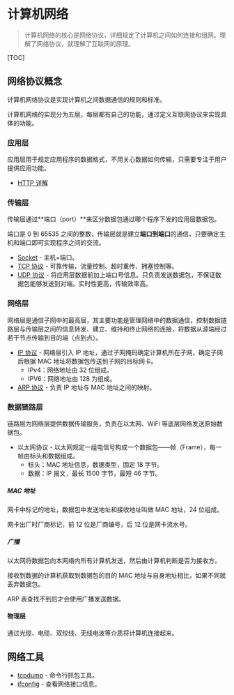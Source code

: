 # 计算机网络

> 计算机网络的核心是网络协议，详细规定了计算机之间如何连接和组网。理解了网络协议，就理解了互联网的原理。

[TOC]

## 网络协议概念

计算机网络协议是实现计算机之间数据通信的规则和标准。

计算机网络的实现分为五层，每层都有自己的功能，通过定义互联网协议来实现具体的功能。

### 应用层

应用层用于规定应用程序的数据格式，不用关心数据如何传输，只需要专注于用户提供应用功能。

- [HTTP 详解](./Protocol/http.md)

### 传输层

传输层通过**端口（port）**来区分数据包通过哪个程序下发的应用层数据包。

端口是 0 到 65535 之间的整数，传输层就是建立**端口到端口**的通信，只要确定主机和端口即可实现程序之间的交流。

- [Socket](./socket.md) - 主机+端口。
- [TCP 协议](./Protocol/tcp.md) - 可靠传输，流量控制、超时重传、拥塞控制等。
- [UDP 协议](./Protocol/udp.md) - 将应用层数据前加上端口号信息。只负责发送数据包，不保证数据包能够发送到对端。实时性更高，传输效率高。

### 网络层

网络层是通信子网中的最高层，其主要功能是管理网络中的数据通信，控制数据链路层与传输层之间的信息转发、建立、维持和终止网络的连接，将数据从源端经过若干节点传输到目的端（点到点）。  

- [IP 协议](./Protocol/ip.md) -  网络层引入 IP 地址，通过子网掩码确定计算机所在子网，确定子网后根据 MAC 地址将数据包传送到子网的目标网卡。
  - IPv4：网络地址由 32 位组成。
  - IPV6：网络地址由 128 为组成。
- [ARP 协议](./Protocol/arp.md) - 负责 IP 地址与 MAC 地址之间的映射。

### 数据链路层

链路层为网络层提供数据传输服务，负责在以太网、WiFi 等底层网络发送原始数据包。

- 以太网协议 - 以太网规定一组电信号构成一个数据包——帧（Frame），每一帧由标头和数据组成。
  - 标头：MAC 地址信息，数据类型，固定 18 字节。
  - 数据：IP 报文，最长 1500 字节，最短 46 字节。

##### MAC 地址

网卡中标记的地址，数据包中发送地址和接收地址叫做 MAC 地址，24 位组成。

网卡出厂时厂商标记，前 12 位是厂商编号，后 12 位是网卡流水号。

##### 广播

以太网将数据包向本网络内所有计算机发送，然后由计算机判断是否为接收方。

接收到数据的计算机获取到数据包的目的 MAC 地址与自身地址相比，如果不同就丢弃数据包。

ARP 表查找不到后才会使用广播发送数据。

#### 物理层

通过光缆、电缆、双绞线、无线电波等介质将计算机连接起来。

## 网络工具

- [tcpdump](./Tools/tcpdump.md) - 命令行抓包工具。
- [ifconfig](./Tools/ifconfig.md) - 查看网络接口信息。
